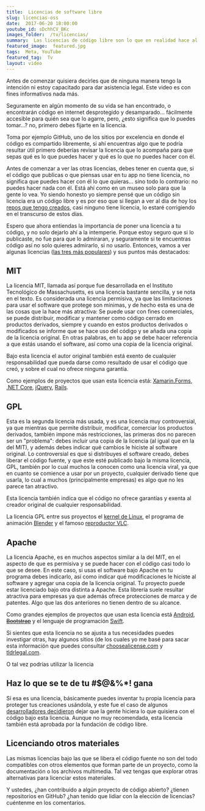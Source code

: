 ```yaml
---
title:  Licencias de software libre
slug: licencias-oss
date:  2017-06-20 18:00:00
youtube_id: sDchhCV_BKc
images_folder:  /tv/licencias/
summary:  Las licencias de código libre son lo que en realidad hace al código libre, ya que establecen las condiciones y lineamientos bajo los cuales el código que protegen puede ser compartido.
featured_image:  featured.jpg
tags:  Meta, YouTube
featured_tag:  Tv
layout: video
---
```


Antes de comenzar quisiera decirles que de ninguna manera tengo la intención ni estoy capacitado para dar asistencia legal. Este video es con fines informativos nada más.

Seguramente en algún momento de su vida se han encontrado, o encontrarán código en internet desprotegido y desamparado… fácilmente accesible para quién sea que lo agarre, pero, ¿esto significa que lo puedes tomar...? no, primero debes fijarte en la licencia.

Toma por ejemplo GitHub, uno de los sitios por excelencia en donde el código es compartido libremente, si ahí encuentras algo que te podría resultar útil primero deberías revisar la licencia que lo acompaña para que sepas qué es lo que puedes hacer y qué es lo que no puedes hacer con él.

Antes de comenzar a ver las otras licencias, debes tener en cuenta que, si el código que publicas o que piensas usar en tu app no tiene licencia, no significa que puedes hacer con él lo que quieras… sino todo lo contrario: no puedes hacer nada con él. Está ahí como en un museo solo para que la gente lo vea. Yo siendo honesto yo siempre pensé que un código sin licencia era un código libre y es por eso que si llegan a ver al día de hoy los <a href="https://github.com/fferegrino" target="_blank">repos que tengo creados</a>, casi ninguno tiene licencia, lo estaré corrigiendo en el transcurso de estos días.

Espero que ahora entiendas la importancia de poner una licencia a tu código, y no solo dejarlo ahí a la intemperie. Porque estoy seguro que si lo publicaste, no fue para que lo admiraran, y seguramente si te encuentras código así no solo quieres admirarlo, si no usarlo. Entonces, vamos a ver algunas licencias (<a href="https://www.whitesourcesoftware.com/whitesource-blog/open-source-software-licenses-trends/" target="_blank">las tres más populares</a>) y sus puntos más destacados:

## MIT  

La licencia MIT, llamada así porque fue desarrollada en el Instituto Tecnológico de Massachusetts, es una licencia bastante sencilla, y se nota en el texto. Es considerada una licencia permisiva, ya que las limitaciones para usar el software que protege son mínimas, y de hecho esta es una de las cosas que la hace más atractiva: Se puede usar con fines comerciales, se puede distribuir, modificar y mantener como código cerrado en productos derivados, siempre y cuando en estos productos derivados o modificados se informe que se hace uso del código y se añada una copia de la licencia original. En otras palabras, en tu app se debe hacer referencia a que estás usando el software, así como una copia de la licencia original.
 
Bajo esta licencia el autor original también está exento de cualquier responsabilidad que pueda darse como resultado de usar el código que creó, y sobre el cual no ofrece ninguna garantía.

Como ejemplos de proyectos que usan esta licencia está: <a href="https://github.com/xamarin/Xamarin.Forms/blob/master/LICENSE" target="_blank">Xamarin.Forms</a>, <a href="https://github.com/dotnet/core/blob/master/LICENSE.TXT" target="_blank">.NET Core</a>, <a href="https://jquery.org/license/" target="_blank">jQuery</a>, <a href="https://github.com/rails/rails/blob/master/activerecord/MIT-LICENSE" target="_blank">Rails</a>. 

## GPL

Esta es la segunda licencia más usada, y es una licencia muy controversial, ya que mientras que permite distribuir, modificar, comerciar los productos derivados, también impone más restricciones, las primeras dos no parecen ser un "problema": debes incluir una copia de la licencia (al igual que en la del MIT), y además debes indicar qué cambios le hiciste al software original. Lo controversial es que si distribuyes el software creado, debes liberar el código fuente, y que este esté publicado bajo la misma licencia, GPL, también por lo cual muchos la conocen como una licencia viral, ya que en cuanto se comience a usar por un proyecto, cualquier derivado tiene que usarla, lo cual a muchos (principalmente empresas) es algo que no les parece tan atractivo. 

Esta licencia también indica que el código no ofrece garantías y exenta al creador original de cualquier responsabilidad.

La licencia GPL entre sus proyectos el <a href="https://www.kernel.org/pub/linux/kernel/COPYING" target="_blank">kernel de Linux</a>, el programa de animación <a href="https://www.blender.org/about/license/" target="_blank">Blender</a> y el famoso <a href="http://www.videolan.org/legal.html" target="_blank">reproductor VLC</a>.

## Apache

La licencia Apache, es en muchos aspectos similar a la del MIT, en el aspecto de que es permisiva y se puede hacer con el código casi todo lo que se desee. En este caso, si usas el software bajo Apache en tu programa debes indicarlo, así como indicar qué modificaciones le hiciste al software  y agregar una copia de la licencia original. Tu proyecto puede estar licenciado bajo otra distinta a Apache. Esta librería suele resultar atractiva para empresas ya que además ofrece protecciones de marca y de patentes. Algo que las dos anteriores no tienen dentro de su alcance.

Como grandes ejemplos de proyectos que usan esta licencia está <a href="https://source.android.com/source/licenses" target="_blank">Android</a>, <a href="http://getbootstrap.com/getting-started/#license-faqs" target="_blank"><s>Bootstrap</s></a> y el lenguaje de programación <a href="https://github.com/apple/swift/blob/master/LICENSE.txt" target="_blank">Swift</a>.

Si sientes que esta licencia no se ajusta a tus necesidades puedes investigar otras, hay algunos sitios (de los cuales yo me basé para sacar esta información que puedes consultar <a href="https://choosealicense.com/" target="_blank">choosealicense.com</a> y <a href="https://tldrlegal.com/" target="_blank">tldrlegal.com</a>.

O tal vez podrías utilizar la licencia 

## Haz lo que se te de tu #$@&%*! gana  

Sí esa es una licencia, básicamente puedes inventar tu propia licencia para proteger tus creaciones usándola, y este fue el caso de algunos <a href="http://www.wtfpl.net/" target="_blank">desarrolladores decidieron</a> dejar que la gente hiciera lo que quisiera con el código bajo esta licencia. Aunque no muy recomendada, esta licencia también está aprobada por la fundación de código libre.

## Licenciando otros materiales

Las mismas licencias bajo las que se libera el código fuente no son del todo compatibles con otros elementos que forman parte de un proyecto, como la documentación o los archivos multimedia. Tal vez tengas que explorar otras alternativas para licenciar estos materiales.

Y ustedes, ¿han contribuido a algún proyecto de código abierto? ¿tienen repositorios en GitHub? ¿han tenido que lidiar con la elección de licencias? cuéntenme en los comentarios. 